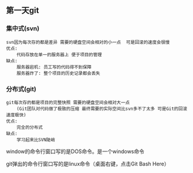 ## 第一天git

### 集中式(svn)

    svn因为每次存的都是差异 需要的硬盘空间会相对的小一点  可是回滚的速度会很慢
    优点: 
        代码存放在单一的服务器上 便于项目的管理
    缺点: 
        服务器宕机: 员工写的代码得不到保障
        服务器炸了: 整个项目的历史记录都会丢失

### 分布式(git)

    git每次存的都是项目的完整快照 需要的硬盘空间会相对大一点
        (Git团队对代码做了极致的压缩 最终需要的实际空间比svn多不了太多 可是Git的回滚速度极快)
    优点:
        完全的分布式
    缺点:    
        学习起来比SVN陡峭

window的命令行窗口写的是DOS命令。是一个windows命令

git弹出的命令行窗口写的是linux命令（桌面右键，点击Git Bash Here）

